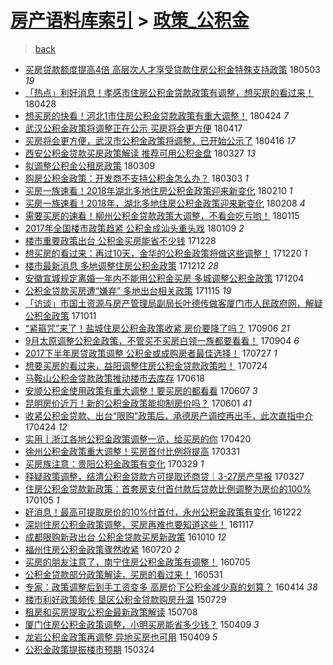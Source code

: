 [房产语料库索引](../../README.md)  > [政策_公积金](政策_公积金.md)
====
> [back](../README.md)

- [买房贷款额度提高4倍 高层次人才享受贷款住房公积金特殊支持政策](http://jkwz.applinzi.com/ittc/7098774673133405194.html#%E4%B9%B0%E6%88%BF%E8%B4%B7%E6%AC%BE%E9%A2%9D%E5%BA%A6%E6%8F%90%E9%AB%984%E5%80%8D+%E9%AB%98%E5%B1%82%E6%AC%A1%E4%BA%BA%E6%89%8D%E4%BA%AB%E5%8F%97%E8%B4%B7%E6%AC%BE%E4%BD%8F%E6%88%BF%E5%85%AC%E7%A7%AF%E9%87%91%E7%89%B9%E6%AE%8A%E6%94%AF%E6%8C%81%E6%94%BF%E7%AD%96) 180503 *19* 
- [「热点」利好消息！孝感市住房公积金贷款政策有调整，想买房的看过来！](http://jkwz.applinzi.com/ittc/7096961226276078609.html#%E3%80%8C%E7%83%AD%E7%82%B9%E3%80%8D%E5%88%A9%E5%A5%BD%E6%B6%88%E6%81%AF%EF%BC%81%E5%AD%9D%E6%84%9F%E5%B8%82%E4%BD%8F%E6%88%BF%E5%85%AC%E7%A7%AF%E9%87%91%E8%B4%B7%E6%AC%BE%E6%94%BF%E7%AD%96%E6%9C%89%E8%B0%83%E6%95%B4%EF%BC%8C%E6%83%B3%E4%B9%B0%E6%88%BF%E7%9A%84%E7%9C%8B%E8%BF%87%E6%9D%A5%EF%BC%81) 180428  
- [想买房的快看！河北1市住房公积金贷款政策有重大调整！](http://jkwz.applinzi.com/ittc/7095688608952615952.html#%E6%83%B3%E4%B9%B0%E6%88%BF%E7%9A%84%E5%BF%AB%E7%9C%8B%EF%BC%81%E6%B2%B3%E5%8C%971%E5%B8%82%E4%BD%8F%E6%88%BF%E5%85%AC%E7%A7%AF%E9%87%91%E8%B4%B7%E6%AC%BE%E6%94%BF%E7%AD%96%E6%9C%89%E9%87%8D%E5%A4%A7%E8%B0%83%E6%95%B4%EF%BC%81) 180424 *7* 
- [武汉公积金政策将调整正在公示 买房将会更方便](http://jkwz.applinzi.com/ittc/7092852289633256465.html#%E6%AD%A6%E6%B1%89%E5%85%AC%E7%A7%AF%E9%87%91%E6%94%BF%E7%AD%96%E5%B0%86%E8%B0%83%E6%95%B4%E6%AD%A3%E5%9C%A8%E5%85%AC%E7%A4%BA+%E4%B9%B0%E6%88%BF%E5%B0%86%E4%BC%9A%E6%9B%B4%E6%96%B9%E4%BE%BF) 180417  
- [买房将会更方便，武汉市公积金政策将调整，已开始公示了](http://jkwz.applinzi.com/ittc/7092671214764164112.html#%E4%B9%B0%E6%88%BF%E5%B0%86%E4%BC%9A%E6%9B%B4%E6%96%B9%E4%BE%BF%EF%BC%8C%E6%AD%A6%E6%B1%89%E5%B8%82%E5%85%AC%E7%A7%AF%E9%87%91%E6%94%BF%E7%AD%96%E5%B0%86%E8%B0%83%E6%95%B4%EF%BC%8C%E5%B7%B2%E5%BC%80%E5%A7%8B%E5%85%AC%E7%A4%BA%E4%BA%86) 180416 *17* 
- [西安公积金贷款买房政策解读 推荐可用公积金盘](http://jkwz.applinzi.com/ittc/7085186032196912134.html#%E8%A5%BF%E5%AE%89%E5%85%AC%E7%A7%AF%E9%87%91%E8%B4%B7%E6%AC%BE%E4%B9%B0%E6%88%BF%E6%94%BF%E7%AD%96%E8%A7%A3%E8%AF%BB+%E6%8E%A8%E8%8D%90%E5%8F%AF%E7%94%A8%E5%85%AC%E7%A7%AF%E9%87%91%E7%9B%98) 180327 *13* 
- [拟调整公积金公租房政策](http://jkwz.applinzi.com/ittc/7078382990126482442.html#%E6%8B%9F%E8%B0%83%E6%95%B4%E5%85%AC%E7%A7%AF%E9%87%91%E5%85%AC%E7%A7%9F%E6%88%BF%E6%94%BF%E7%AD%96) 180309  
- [购房公积金政策：开发商不支持公积金怎么办？](http://jkwz.applinzi.com/ittc/7076354497259766801.html#%E8%B4%AD%E6%88%BF%E5%85%AC%E7%A7%AF%E9%87%91%E6%94%BF%E7%AD%96%EF%BC%9A%E5%BC%80%E5%8F%91%E5%95%86%E4%B8%8D%E6%94%AF%E6%8C%81%E5%85%AC%E7%A7%AF%E9%87%91%E6%80%8E%E4%B9%88%E5%8A%9E%EF%BC%9F) 180303 *1* 
- [买房一族速看！2018年湖北多地住房公积金政策迎来新变化](http://jkwz.applinzi.com/ittc/7068298626390819851.html#%E4%B9%B0%E6%88%BF%E4%B8%80%E6%97%8F%E9%80%9F%E7%9C%8B%EF%BC%812018%E5%B9%B4%E6%B9%96%E5%8C%97%E5%A4%9A%E5%9C%B0%E4%BD%8F%E6%88%BF%E5%85%AC%E7%A7%AF%E9%87%91%E6%94%BF%E7%AD%96%E8%BF%8E%E6%9D%A5%E6%96%B0%E5%8F%98%E5%8C%96) 180210 *1* 
- [买房一族速看！2018年，湖北多地住房公积金政策迎来新变化](http://jkwz.applinzi.com/ittc/7067830412363957258.html#%E4%B9%B0%E6%88%BF%E4%B8%80%E6%97%8F%E9%80%9F%E7%9C%8B%EF%BC%812018%E5%B9%B4%EF%BC%8C%E6%B9%96%E5%8C%97%E5%A4%9A%E5%9C%B0%E4%BD%8F%E6%88%BF%E5%85%AC%E7%A7%AF%E9%87%91%E6%94%BF%E7%AD%96%E8%BF%8E%E6%9D%A5%E6%96%B0%E5%8F%98%E5%8C%96) 180208 *4* 
- [需要买房的速看！柳州公积金贷款政策大调整，不看会吃亏哟！](http://jkwz.applinzi.com/ittc/7058874747725546502.html#%E9%9C%80%E8%A6%81%E4%B9%B0%E6%88%BF%E7%9A%84%E9%80%9F%E7%9C%8B%EF%BC%81%E6%9F%B3%E5%B7%9E%E5%85%AC%E7%A7%AF%E9%87%91%E8%B4%B7%E6%AC%BE%E6%94%BF%E7%AD%96%E5%A4%A7%E8%B0%83%E6%95%B4%EF%BC%8C%E4%B8%8D%E7%9C%8B%E4%BC%9A%E5%90%83%E4%BA%8F%E5%93%9F%EF%BC%81) 180115  
- [2017年全国楼市政策趋紧 公积金成汕头重头戏](http://jkwz.applinzi.com/ittc/7056363875396486155.html#2017%E5%B9%B4%E5%85%A8%E5%9B%BD%E6%A5%BC%E5%B8%82%E6%94%BF%E7%AD%96%E8%B6%8B%E7%B4%A7+%E5%85%AC%E7%A7%AF%E9%87%91%E6%88%90%E6%B1%95%E5%A4%B4%E9%87%8D%E5%A4%B4%E6%88%8F) 180109 *2* 
- [楼市重要政策出台 公积金买房能省不少钱](http://jkwz.applinzi.com/ittc/7052117198493975569.html#%E6%A5%BC%E5%B8%82%E9%87%8D%E8%A6%81%E6%94%BF%E7%AD%96%E5%87%BA%E5%8F%B0+%E5%85%AC%E7%A7%AF%E9%87%91%E4%B9%B0%E6%88%BF%E8%83%BD%E7%9C%81%E4%B8%8D%E5%B0%91%E9%92%B1) 171228  
- [想买房的看过来：再过10天，金华的公积金政策将做这些调整！](http://jkwz.applinzi.com/ittc/7049278296947164176.html#%E6%83%B3%E4%B9%B0%E6%88%BF%E7%9A%84%E7%9C%8B%E8%BF%87%E6%9D%A5%EF%BC%9A%E5%86%8D%E8%BF%8710%E5%A4%A9%EF%BC%8C%E9%87%91%E5%8D%8E%E7%9A%84%E5%85%AC%E7%A7%AF%E9%87%91%E6%94%BF%E7%AD%96%E5%B0%86%E5%81%9A%E8%BF%99%E4%BA%9B%E8%B0%83%E6%95%B4%EF%BC%81) 171220 *1* 
- [楼市最新消息 多地调整住房公积金政策](http://jkwz.applinzi.com/ittc/7046157155764274193.html#%E6%A5%BC%E5%B8%82%E6%9C%80%E6%96%B0%E6%B6%88%E6%81%AF+%E5%A4%9A%E5%9C%B0%E8%B0%83%E6%95%B4%E4%BD%8F%E6%88%BF%E5%85%AC%E7%A7%AF%E9%87%91%E6%94%BF%E7%AD%96) 171212 *28* 
- [安徽宣城规定离婚一年内不能用公积金买房 多城调整公积金政策](http://jkwz.applinzi.com/ittc/7043244276354384912.html#%E5%AE%89%E5%BE%BD%E5%AE%A3%E5%9F%8E%E8%A7%84%E5%AE%9A%E7%A6%BB%E5%A9%9A%E4%B8%80%E5%B9%B4%E5%86%85%E4%B8%8D%E8%83%BD%E7%94%A8%E5%85%AC%E7%A7%AF%E9%87%91%E4%B9%B0%E6%88%BF+%E5%A4%9A%E5%9F%8E%E8%B0%83%E6%95%B4%E5%85%AC%E7%A7%AF%E9%87%91%E6%94%BF%E7%AD%96) 171204  
- [公积金贷款买房遭“嫌弃” 多地出台相关政策](http://jkwz.applinzi.com/ittc/7036090697243952144.html#%E5%85%AC%E7%A7%AF%E9%87%91%E8%B4%B7%E6%AC%BE%E4%B9%B0%E6%88%BF%E9%81%AD%E2%80%9C%E5%AB%8C%E5%BC%83%E2%80%9D+%E5%A4%9A%E5%9C%B0%E5%87%BA%E5%8F%B0%E7%9B%B8%E5%85%B3%E6%94%BF%E7%AD%96) 171115 *19* 
- [「访谈」市国土资源与房产管理局副局长叶德传做客厦门市人民政府网，解疑公积金政策](http://jkwz.applinzi.com/ittc/7023239048532083728.html#%E3%80%8C%E8%AE%BF%E8%B0%88%E3%80%8D%E5%B8%82%E5%9B%BD%E5%9C%9F%E8%B5%84%E6%BA%90%E4%B8%8E%E6%88%BF%E4%BA%A7%E7%AE%A1%E7%90%86%E5%B1%80%E5%89%AF%E5%B1%80%E9%95%BF%E5%8F%B6%E5%BE%B7%E4%BC%A0%E5%81%9A%E5%AE%A2%E5%8E%A6%E9%97%A8%E5%B8%82%E4%BA%BA%E6%B0%91%E6%94%BF%E5%BA%9C%E7%BD%91%EF%BC%8C%E8%A7%A3%E7%96%91%E5%85%AC%E7%A7%AF%E9%87%91%E6%94%BF%E7%AD%96) 171011  
- [“紧箍咒”来了！盐城住房公积金政策收紧 房价要降了吗？](http://jkwz.applinzi.com/ittc/7010305883232535569.html#%E2%80%9C%E7%B4%A7%E7%AE%8D%E5%92%92%E2%80%9D%E6%9D%A5%E4%BA%86%EF%BC%81%E7%9B%90%E5%9F%8E%E4%BD%8F%E6%88%BF%E5%85%AC%E7%A7%AF%E9%87%91%E6%94%BF%E7%AD%96%E6%94%B6%E7%B4%A7+%E6%88%BF%E4%BB%B7%E8%A6%81%E9%99%8D%E4%BA%86%E5%90%97%EF%BC%9F) 170906 *21* 
- [9月太原调整公积金政策，不管买不买房白领一族都要看看！](http://jkwz.applinzi.com/ittc/7009491392114738192.html#9%E6%9C%88%E5%A4%AA%E5%8E%9F%E8%B0%83%E6%95%B4%E5%85%AC%E7%A7%AF%E9%87%91%E6%94%BF%E7%AD%96%EF%BC%8C%E4%B8%8D%E7%AE%A1%E4%B9%B0%E4%B8%8D%E4%B9%B0%E6%88%BF%E7%99%BD%E9%A2%86%E4%B8%80%E6%97%8F%E9%83%BD%E8%A6%81%E7%9C%8B%E7%9C%8B%EF%BC%81) 170904 *6* 
- [2017下半年房贷政策调整 公积金或成购房者最佳选择！](http://jkwz.applinzi.com/ittc/6994911466623599632.html#2017%E4%B8%8B%E5%8D%8A%E5%B9%B4%E6%88%BF%E8%B4%B7%E6%94%BF%E7%AD%96%E8%B0%83%E6%95%B4+%E5%85%AC%E7%A7%AF%E9%87%91%E6%88%96%E6%88%90%E8%B4%AD%E6%88%BF%E8%80%85%E6%9C%80%E4%BD%B3%E9%80%89%E6%8B%A9%EF%BC%81) 170727 *1* 
- [想要买房的看过来，益阳调整住房公积金贷款政策啦！](http://jkwz.applinzi.com/ittc/6993884195225863184.html#%E6%83%B3%E8%A6%81%E4%B9%B0%E6%88%BF%E7%9A%84%E7%9C%8B%E8%BF%87%E6%9D%A5%EF%BC%8C%E7%9B%8A%E9%98%B3%E8%B0%83%E6%95%B4%E4%BD%8F%E6%88%BF%E5%85%AC%E7%A7%AF%E9%87%91%E8%B4%B7%E6%AC%BE%E6%94%BF%E7%AD%96%E5%95%A6%EF%BC%81) 170724  
- [马鞍山公积金贷款政策推动楼市去库存](http://jkwz.applinzi.com/ittc/6980567281510646789.html#%E9%A9%AC%E9%9E%8D%E5%B1%B1%E5%85%AC%E7%A7%AF%E9%87%91%E8%B4%B7%E6%AC%BE%E6%94%BF%E7%AD%96%E6%8E%A8%E5%8A%A8%E6%A5%BC%E5%B8%82%E5%8E%BB%E5%BA%93%E5%AD%98) 170618  
- [安顺公积金使用政策有重大调整！要买房的都看看](http://jkwz.applinzi.com/ittc/6976424229632214020.html#%E5%AE%89%E9%A1%BA%E5%85%AC%E7%A7%AF%E9%87%91%E4%BD%BF%E7%94%A8%E6%94%BF%E7%AD%96%E6%9C%89%E9%87%8D%E5%A4%A7%E8%B0%83%E6%95%B4%EF%BC%81%E8%A6%81%E4%B9%B0%E6%88%BF%E7%9A%84%E9%83%BD%E7%9C%8B%E7%9C%8B) 170607 *3* 
- [昆明房价近万！新的公积金政策能抑制房价吗？](http://jkwz.applinzi.com/ittc/6974277769566356484.html#%E6%98%86%E6%98%8E%E6%88%BF%E4%BB%B7%E8%BF%91%E4%B8%87%EF%BC%81%E6%96%B0%E7%9A%84%E5%85%AC%E7%A7%AF%E9%87%91%E6%94%BF%E7%AD%96%E8%83%BD%E6%8A%91%E5%88%B6%E6%88%BF%E4%BB%B7%E5%90%97%EF%BC%9F) 170601 *41* 
- [收紧公积金贷款、出台“限购”政策后，承德房产调控再出手，此次直指中介](http://jkwz.applinzi.com/ittc/6960163263479284740.html#%E6%94%B6%E7%B4%A7%E5%85%AC%E7%A7%AF%E9%87%91%E8%B4%B7%E6%AC%BE%E3%80%81%E5%87%BA%E5%8F%B0%E2%80%9C%E9%99%90%E8%B4%AD%E2%80%9D%E6%94%BF%E7%AD%96%E5%90%8E%EF%BC%8C%E6%89%BF%E5%BE%B7%E6%88%BF%E4%BA%A7%E8%B0%83%E6%8E%A7%E5%86%8D%E5%87%BA%E6%89%8B%EF%BC%8C%E6%AD%A4%E6%AC%A1%E7%9B%B4%E6%8C%87%E4%B8%AD%E4%BB%8B) 170424 *12* 
- [实用丨浙江各地公积金政策调整一览，给买房的你](http://jkwz.applinzi.com/ittc/6958693924276274181.html#%E5%AE%9E%E7%94%A8%E4%B8%A8%E6%B5%99%E6%B1%9F%E5%90%84%E5%9C%B0%E5%85%AC%E7%A7%AF%E9%87%91%E6%94%BF%E7%AD%96%E8%B0%83%E6%95%B4%E4%B8%80%E8%A7%88%EF%BC%8C%E7%BB%99%E4%B9%B0%E6%88%BF%E7%9A%84%E4%BD%A0) 170420  
- [徐州公积金政策重大调整！买房首付比例将提高](http://jkwz.applinzi.com/ittc/6951325214678975492.html#%E5%BE%90%E5%B7%9E%E5%85%AC%E7%A7%AF%E9%87%91%E6%94%BF%E7%AD%96%E9%87%8D%E5%A4%A7%E8%B0%83%E6%95%B4%EF%BC%81%E4%B9%B0%E6%88%BF%E9%A6%96%E4%BB%98%E6%AF%94%E4%BE%8B%E5%B0%86%E6%8F%90%E9%AB%98) 170331  
- [买房族注意：贵阳公积金政策有变化](http://jkwz.applinzi.com/ittc/6950435112910062597.html#%E4%B9%B0%E6%88%BF%E6%97%8F%E6%B3%A8%E6%84%8F%EF%BC%9A%E8%B4%B5%E9%98%B3%E5%85%AC%E7%A7%AF%E9%87%91%E6%94%BF%E7%AD%96%E6%9C%89%E5%8F%98%E5%8C%96) 170329 *1* 
- [释疑政策调整，结清公积金贷款方可提取还商贷｜3-27房产早报](http://jkwz.applinzi.com/ittc/6949624680708310020.html#%E9%87%8A%E7%96%91%E6%94%BF%E7%AD%96%E8%B0%83%E6%95%B4%EF%BC%8C%E7%BB%93%E6%B8%85%E5%85%AC%E7%A7%AF%E9%87%91%E8%B4%B7%E6%AC%BE%E6%96%B9%E5%8F%AF%E6%8F%90%E5%8F%96%E8%BF%98%E5%95%86%E8%B4%B7%EF%BD%9C3-27%E6%88%BF%E4%BA%A7%E6%97%A9%E6%8A%A5) 170327  
- [住房公积金贷款新政策：首套房支付首付款后贷款比例调整为房价的100%](http://jkwz.applinzi.com/ittc/6919767843423126533.html#%E4%BD%8F%E6%88%BF%E5%85%AC%E7%A7%AF%E9%87%91%E8%B4%B7%E6%AC%BE%E6%96%B0%E6%94%BF%E7%AD%96%EF%BC%9A%E9%A6%96%E5%A5%97%E6%88%BF%E6%94%AF%E4%BB%98%E9%A6%96%E4%BB%98%E6%AC%BE%E5%90%8E%E8%B4%B7%E6%AC%BE%E6%AF%94%E4%BE%8B%E8%B0%83%E6%95%B4%E4%B8%BA%E6%88%BF%E4%BB%B7%E7%9A%84100%25) 170105 *1* 
- [好消息！最高可提取房价的10%付首付，永州公积金政策有变化](http://jkwz.applinzi.com/ittc/6914563652899570693.html#%E5%A5%BD%E6%B6%88%E6%81%AF%EF%BC%81%E6%9C%80%E9%AB%98%E5%8F%AF%E6%8F%90%E5%8F%96%E6%88%BF%E4%BB%B7%E7%9A%8410%25%E4%BB%98%E9%A6%96%E4%BB%98%EF%BC%8C%E6%B0%B8%E5%B7%9E%E5%85%AC%E7%A7%AF%E9%87%91%E6%94%BF%E7%AD%96%E6%9C%89%E5%8F%98%E5%8C%96) 161222  
- [深圳住房公积金政策调整，买房再难也要知道这些！](http://jkwz.applinzi.com/ittc/6901533765519541253.html#%E6%B7%B1%E5%9C%B3%E4%BD%8F%E6%88%BF%E5%85%AC%E7%A7%AF%E9%87%91%E6%94%BF%E7%AD%96%E8%B0%83%E6%95%B4%EF%BC%8C%E4%B9%B0%E6%88%BF%E5%86%8D%E9%9A%BE%E4%B9%9F%E8%A6%81%E7%9F%A5%E9%81%93%E8%BF%99%E4%BA%9B%EF%BC%81) 161117  
- [成都限购新政出台 公积金贷款买房新政策](http://jkwz.applinzi.com/ittc/6887379283676234757.html#%E6%88%90%E9%83%BD%E9%99%90%E8%B4%AD%E6%96%B0%E6%94%BF%E5%87%BA%E5%8F%B0+%E5%85%AC%E7%A7%AF%E9%87%91%E8%B4%B7%E6%AC%BE%E4%B9%B0%E6%88%BF%E6%96%B0%E6%94%BF%E7%AD%96) 161010 *12* 
- [福州住房公积金政策骤然收紧](http://jkwz.applinzi.com/ittc/6856965078292890629.html#%E7%A6%8F%E5%B7%9E%E4%BD%8F%E6%88%BF%E5%85%AC%E7%A7%AF%E9%87%91%E6%94%BF%E7%AD%96%E9%AA%A4%E7%84%B6%E6%94%B6%E7%B4%A7) 160720 *2* 
- [买房的朋友注意了，南宁住房公积金政策有调整！](http://jkwz.applinzi.com/ittc/6851404233001403397.html#%E4%B9%B0%E6%88%BF%E7%9A%84%E6%9C%8B%E5%8F%8B%E6%B3%A8%E6%84%8F%E4%BA%86%EF%BC%8C%E5%8D%97%E5%AE%81%E4%BD%8F%E6%88%BF%E5%85%AC%E7%A7%AF%E9%87%91%E6%94%BF%E7%AD%96%E6%9C%89%E8%B0%83%E6%95%B4%EF%BC%81) 160705  
- [公积金贷款部分政策解读，买房的看过来！](http://jkwz.applinzi.com/ittc/6838321681386701829.html#%E5%85%AC%E7%A7%AF%E9%87%91%E8%B4%B7%E6%AC%BE%E9%83%A8%E5%88%86%E6%94%BF%E7%AD%96%E8%A7%A3%E8%AF%BB%EF%BC%8C%E4%B9%B0%E6%88%BF%E7%9A%84%E7%9C%8B%E8%BF%87%E6%9D%A5%EF%BC%81) 160531  
- [专家：政策调整后到手工资变多 高房价下公积金减少真的划算？](http://jkwz.applinzi.com/ittc/6821000502468674564.html#%E4%B8%93%E5%AE%B6%EF%BC%9A%E6%94%BF%E7%AD%96%E8%B0%83%E6%95%B4%E5%90%8E%E5%88%B0%E6%89%8B%E5%B7%A5%E8%B5%84%E5%8F%98%E5%A4%9A+%E9%AB%98%E6%88%BF%E4%BB%B7%E4%B8%8B%E5%85%AC%E7%A7%AF%E9%87%91%E5%87%8F%E5%B0%91%E7%9C%9F%E7%9A%84%E5%88%92%E7%AE%97%EF%BC%9F) 160414 *38* 
- [楼市利好政策频传 垦区公积金贷款购房升温](http://jkwz.applinzi.com/ittc/547650611438326379.html#%E6%A5%BC%E5%B8%82%E5%88%A9%E5%A5%BD%E6%94%BF%E7%AD%96%E9%A2%91%E4%BC%A0+%E5%9E%A6%E5%8C%BA%E5%85%AC%E7%A7%AF%E9%87%91%E8%B4%B7%E6%AC%BE%E8%B4%AD%E6%88%BF%E5%8D%87%E6%B8%A9) 150729  
- [租房和买房提取公积金最新政策解读](http://jkwz.applinzi.com/ittc/547650611431938709.html#%E7%A7%9F%E6%88%BF%E5%92%8C%E4%B9%B0%E6%88%BF%E6%8F%90%E5%8F%96%E5%85%AC%E7%A7%AF%E9%87%91%E6%9C%80%E6%96%B0%E6%94%BF%E7%AD%96%E8%A7%A3%E8%AF%BB) 150708  
- [厦门住房公积金政策调整，小明买房能省多少钱？](http://jkwz.applinzi.com/ittc/547650611404080510.html#%E5%8E%A6%E9%97%A8%E4%BD%8F%E6%88%BF%E5%85%AC%E7%A7%AF%E9%87%91%E6%94%BF%E7%AD%96%E8%B0%83%E6%95%B4%EF%BC%8C%E5%B0%8F%E6%98%8E%E4%B9%B0%E6%88%BF%E8%83%BD%E7%9C%81%E5%A4%9A%E5%B0%91%E9%92%B1%EF%BC%9F) 150409 *3* 
- [龙岩公积金政策再调整 异地买房也可用](http://jkwz.applinzi.com/ittc/547650611402802668.html#%E9%BE%99%E5%B2%A9%E5%85%AC%E7%A7%AF%E9%87%91%E6%94%BF%E7%AD%96%E5%86%8D%E8%B0%83%E6%95%B4+%E5%BC%82%E5%9C%B0%E4%B9%B0%E6%88%BF%E4%B9%9F%E5%8F%AF%E7%94%A8) 150409 *5* 
- [公积金政策提振楼市预期](http://jkwz.applinzi.com/ittc/547650611399814548.html#%E5%85%AC%E7%A7%AF%E9%87%91%E6%94%BF%E7%AD%96%E6%8F%90%E6%8C%AF%E6%A5%BC%E5%B8%82%E9%A2%84%E6%9C%9F) 150324  
